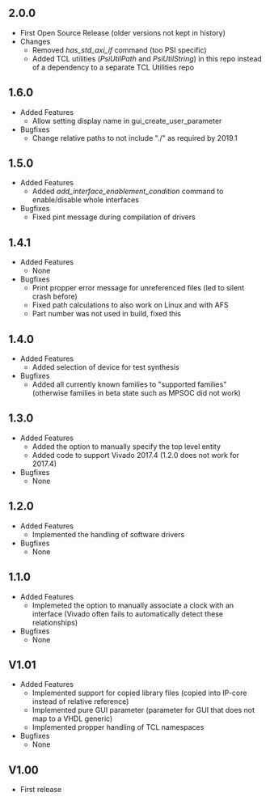 ## 2.0.0
* First Open Source Release (older versions not kept in history)
* Changes
  * Removed *has_std_axi_if* command (too PSI specific)
  * Added TCL utilities (*PsiUtilPath* and *PsiUtilString*) in this repo instead of a dependency to a separate TCL Utilities repo

## 1.6.0
* Added Features
  * Allow setting display name in gui_create_user_parameter
* Bugfixes 
  * Change relative paths to not include "./" as required by 2019.1

## 1.5.0

* Added Features
  * Added *add\_interface\_enablement\_condition* command to enable/disable whole interfaces
* Bugfixes
  * Fixed pint message during compilation of drivers

## 1.4.1

* Added Features
  * None
* Bugfixes
  * Print propper error message for unreferenced files (led to silent crash before)
  * Fixed path calculations to also work on Linux and with AFS
  * Part number was not used in build, fixed this

## 1.4.0

* Added Features
  * Added selection of device for test synthesis
* Bugfixes
  * Added all currently known families to "supported families" (otherwise families in beta state such as MPSOC did not work)

## 1.3.0
* Added Features
  * Added the option to manually specify the top level entity
  * Added code to support Vivado 2017.4 (1.2.0 does not work for 2017.4)
* Bugfixes
  * None

## 1.2.0
* Added Features
  * Implemented the handling of software drivers
* Bugfixes
  * None

## 1.1.0
* Added Features
  * Implemeted the option to manually associate a clock with an interface (Vivado often fails to automatically detect these relationships)
* Bugfixes
  * None

## V1.01
* Added Features
  * Implemented support for copied library files (copied into IP-core instead of relative reference)
  * Implemented pure GUI parameter (parameter for GUI that does not map to a VHDL generic)
  * Implemented propper handling of TCL namespaces
* Bugfixes
  * None

## V1.00
* First release